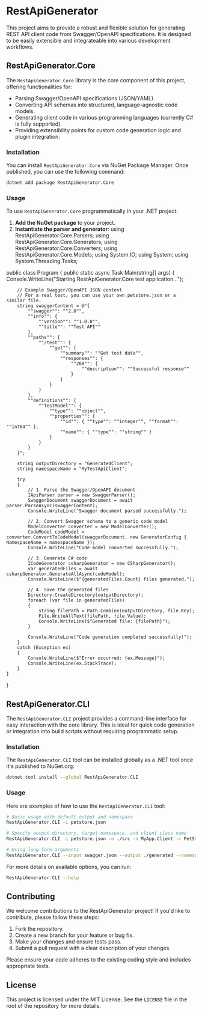 # RestApiGenerator

This project aims to provide a robust and flexible solution for generating REST API client code from Swagger/OpenAPI specifications. It is designed to be easily extensible and integrateable into various development workflows.

## RestApiGenerator.Core

The `RestApiGenerator.Core` library is the core component of this project, offering functionalities for:
- Parsing Swagger/OpenAPI specifications (JSON/YAML).
- Converting API schemas into structured, language-agnostic code models.
- Generating client code in various programming languages (currently C# is fully supported).
- Providing extensibility points for custom code generation logic and plugin integration.

### Installation

You can install `RestApiGenerator.Core` via NuGet Package Manager. Once published, you can use the following command:

```bash
dotnet add package RestApiGenerator.Core
```

### Usage

To use `RestApiGenerator.Core` programmatically in your .NET project:

1.  **Add the NuGet package** to your project.
2.  **Instantiate the parser and generator**:
using RestApiGenerator.Core.Parsers;
using RestApiGenerator.Core.Generators;
using RestApiGenerator.Core.Converters;
using RestApiGenerator.Core.Models;
using System.IO;
using System;
using System.Threading.Tasks;

public class Program
{
    public static async Task Main(string[] args)
    {
        Console.WriteLine("Starting RestApiGenerator.Core test application...");

        // Example Swagger/OpenAPI JSON content
        // For a real test, you can use your own petstore.json or a similar file.
        string swaggerContent = @"{
            ""swagger"": ""2.0"",
            ""info"": {
                ""version"": ""1.0.0"",
                ""title"": ""Test API""
            },
            ""paths"": {
                ""/test"": {
                    ""get"": {
                        ""summary"": ""Get test data"",
                        ""responses"": {
                            ""200"": {
                                ""description"": ""Successful response""
                            }
                        }
                    }
                }
            },
            ""definitions"": {
                ""TestModel"": {
                    ""type"": ""object"",
                    ""properties"": {
                        ""id"": { ""type"": ""integer"", ""format"": ""int64"" },
                        ""name"": { ""type"": ""string"" }
                    }
                }
            }
        }";

        string outputDirectory = "GeneratedClient";
        string namespaceName = "MyTestApiClient";

        try
        {
            // 1. Parse the Swagger/OpenAPI document
            IApiParser parser = new SwaggerParser();
            SwaggerDocument swaggerDocument = await parser.ParseAsync(swaggerContent);
            Console.WriteLine("Swagger document parsed successfully.");

            // 2. Convert Swagger schema to a generic code model
            ModelConverter converter = new ModelConverter();
            CodeModel codeModel = converter.ConvertToCodeModel(swaggerDocument, new GeneratorConfig { NamespaceName = namespaceName });
            Console.WriteLine("Code model converted successfully.");

            // 3. Generate C# code
            ICodeGenerator csharpGenerator = new CSharpGenerator();
            var generatedFiles = await csharpGenerator.GenerateAllAsync(codeModel);
            Console.WriteLine($"{generatedFiles.Count} files generated.");

            // 4. Save the generated files
            Directory.CreateDirectory(outputDirectory);
            foreach (var file in generatedFiles)
            {
                string filePath = Path.Combine(outputDirectory, file.Key);
                File.WriteAllText(filePath, file.Value);
                Console.WriteLine($"Generated file: {filePath}");
            }

            Console.WriteLine("Code generation completed successfully!");
        }
        catch (Exception ex)
        {
            Console.WriteLine($"Error occurred: {ex.Message}");
            Console.WriteLine(ex.StackTrace);
        }
    }
}


## RestApiGenerator.CLI

The `RestApiGenerator.CLI` project provides a command-line interface for easy interaction with the core library. This is ideal for quick code generation or integration into build scripts without requiring programmatic setup.

### Installation

The `RestApiGenerator.CLI` tool can be installed globally as a .NET tool once it's published to NuGet.org:

```bash
dotnet tool install --global RestApiGenerator.CLI
```

### Usage

Here are examples of how to use the `RestApiGenerator.CLI` tool:

```bash
# Basic usage with default output and namespace
RestApiGenerator.CLI -i petstore.json

# Specify output directory, target namespace, and client class name
RestApiGenerator.CLI -i petstore.json -o ./src -n MyApp.Client -c PetStoreClient

# Using long-form arguments
RestApiGenerator.CLI --input swagger.json --output ./generated --namespace MyApi
```

For more details on available options, you can run:

```bash
RestApiGenerator.CLI --help
```

## Contributing

We welcome contributions to the RestApiGenerator project! If you'd like to contribute, please follow these steps:
1.  Fork the repository.
2.  Create a new branch for your feature or bug fix.
3.  Make your changes and ensure tests pass.
4.  Submit a pull request with a clear description of your changes.

Please ensure your code adheres to the existing coding style and includes appropriate tests.

## License

This project is licensed under the MIT License. See the `LICENSE` file in the root of the repository for more details.
